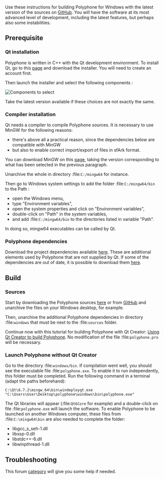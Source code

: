 Use these instructions for building Polyphone for Windows with the latest version of the sources on <a href="https://github.com/davy7125/polyphone" target="_blank">GitHub</a>. You will have the software at its most advanced level of development, including the latest features, but perhaps also some instabilities.


## Prerequisite


### Qt installation

Polyphone is written in C++ with the Qt development environment. To install Qt, go to this <a href="https://www.qt.io/download-qt-installer-oss" target="_blank">page</a> and download the installer. You will need to create an account first.

Then launch the installer and select the following components&nbsp;:

![Components to select](images/select-qt-components.png "Components to select")

Take the latest version available if these choices are not exactly the same.


### Compiler installation

Qt needs a compiler to compile Polyphone sources. It is necessary to use MinGW for the following reasons:

* there's above all a practical reason, since the dependencies below are compatible with MinGW
* but also to enable correct import/export of files in sfArk format.

You can download MinGW on this <a href="https://wiki.qt.io/MinGW" target="_blank">page</a>, taking the version corresponding to what has been selected in the previous paragraph.

Unarchive the whole in directory :file:`C:/mingw64` for instance.

Then go to Windows system settings to add the folder :file:`C:/mingw64/bin` to the Path&nbsp;:

* open the Windows menu,
* type "Environment variables",
* open the system properties and click on "Environment variables",
* double-click on "Path" in the system variables,
* and add :file:`C:/mingw64/bin` to the directories listed in variable "Path".

In doing so, mingw64 executables can be called by Qt.


### Polyphone dependencies

Download the project dependencies available [here](files/windows.zip). These are additional elements used by Polyphone that are not supplied by Qt. If some of the dependencies are out of date, it is possible to download them <a href="https://www.msys2.org/" target="_blank">here</a>.


## Build


### Sources

Start by downloading the Polyphone sources <a href="software" target="_blank">here</a> or from <a href="https://github.com/davy7125/polyphone" target="_blank">GitHub</a> and unarchive the files on your Windows desktop, for example.

Then, unarchive the additional Polyphone dependencies in directory :file:`windows` that must be next to the :file:`sources` folder.

Continue now with this tutorial for building Polyphone with Qt Creator: [Using Qt Creator to build Polyphone](development/using-qt-creator-to-build-polyphone.md). No modification of the file :file:`polyphone.pro` will be necessary.

### Launch Polyphone without Qt Creator

Go to the directory :file:`windows/bin`. If compilation went well, you should see the executable file :file:`polyphone.exe`. To enable it to run independently, this folder must be completed. Run the following command in a terminal (adapt the paths beforehand):

```
C:\Qt\6.7.2\mingw_64\bin\windeployqt.exe "C:\Users\User\Desktop\polyphone\windows\bin\polyphone.exe"
```

The Qt libraries will appear (:file:`Qt6Core` for example) and a double-click on file :file:`polyphone.exe` will launch the software.
To enable Polyphone to be launched on another Windows computer, these files from :file:`C:\mingw64\bin` are also needed to complete the folder:

* libgcc_s_seh-1.dll
* libssp-0.dll
* libstdc++-6.dll
* libwinpthread-1.dll


## Troubleshooting


This forum [category](forum/support-bug-reports) will give you some help if needed.
